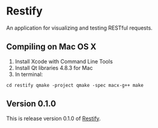 # Restify

An application for visualizing and testing RESTful requests.

## Compiling on Mac OS X

1. Install Xcode with Command Line Tools
2. Install Qt libraries 4.8.3 for Mac
3. In terminal:

`cd restify
qmake -project
qmake -spec macx-g++
make`

## Version 0.1.0

This is release version 0.1.0 of [Restify](https://github.com/morgan/qt-restify).